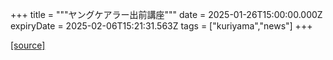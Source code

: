 +++
title = """ヤングケアラー出前講座"""
date = 2025-01-26T15:00:00.000Z
expiryDate = 2025-02-06T15:21:31.563Z
tags = ["kuriyama","news"]
+++


[[source]](https://www.town.kuriyama.hokkaido.jp/site/keara-sien/24363.html)
